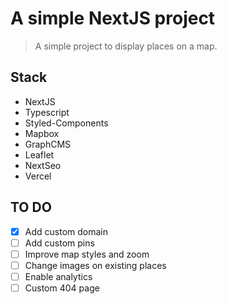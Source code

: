 # A simple NextJS project

> A simple project to display places on a map.

## Stack
- NextJS
- Typescript
- Styled-Components
- Mapbox
- GraphCMS
- Leaflet
- NextSeo
- Vercel

## TO DO
- [x] Add custom domain
- [ ] Add custom pins
- [ ] Improve map styles and zoom
- [ ] Change images on existing places
- [ ] Enable analytics
- [ ] Custom 404 page
